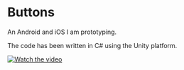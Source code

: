 # Buttons
An Android and iOS I am prototyping.

The code has been written in C# using the Unity platform.

[![Watch the video](https://img.youtube.com/vi/LKbHjXwSH8w/maxresdefault.jpg)](https://youtu.be/LKbHjXwSH8w)
